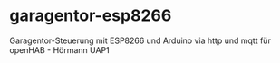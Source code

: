 # garagentor-esp8266
Garagentor-Steuerung mit ESP8266 und Arduino via http und mqtt für openHAB - Hörmann UAP1
